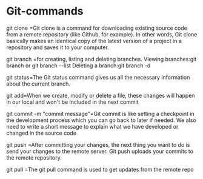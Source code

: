 # Git-commands
git clone <repo-link>=Git clone is a command for downloading existing source code from a remote repository (like Github, for example). In other words, Git clone basically makes an identical copy of the latest version of a project in a repository and saves it to your computer.

git branch <branch-name>=for creating, listing and deleting branches.
  Viewing branches:git branch or git branch --list
  Deleting a branch:git branch -d <branch-name>
 
git status=The Git status command gives us all the necessary information about the current branch. 
  
git add=When we create, modify or delete a file, these changes will happen in our local and won't be included in the next commit
 
git commit -m "commit message"=Git commit is like setting a checkpoint in the development process which you can go back to later if needed. We also need to write a short message to explain what we have developed or changed in the source code

git push <remote> <branch-name>=After committing your changes, the next thing you want to do is send your changes to the remote server. Git push uploads your commits to the remote repository.
  
 git pull <remote>=The git pull command is used to get updates from the remote repo
